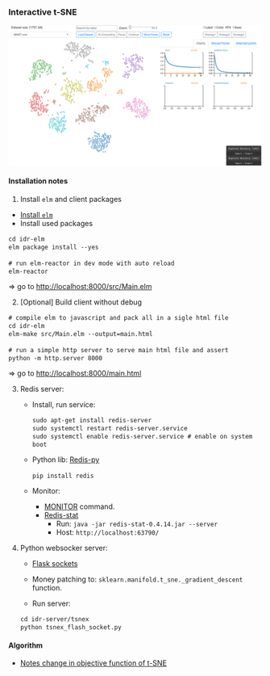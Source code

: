 ### Interactive t-SNE

![tsnex-demo](./notes/demo.png)

#### Installation notes

1. Install `elm` and client packages
+ [Install `elm`](https://guide.elm-lang.org/install.html)
+ Install used packages

```
cd idr-elm
elm package install --yes

# run elm-reactor in dev mode with auto reload
elm-reactor

```

=> go to [http://localhost:8000/src/Main.elm](http://localhost:8000/src/Main.elm)


2. [Optional] Build client without debug

```
# compile elm to javascript and pack all in a sigle html file
cd idr-elm
elm-make src/Main.elm --output=main.html

# run a simple http server to serve main html file and assert
python -m http.server 8000

```

=> go to [http://localhost:8000/main.html](http://localhost:8000/main.html)


3. Redis server:
    + Install, run service:

        ```
        sudo apt-get install redis-server
        sudo systemctl restart redis-server.service
        sudo systemctl enable redis-server.service # enable on system boot
        ```

    + Python lib: [Redis-py](https://github.com/andymccurdy/redis-py)

        `pip install redis`

    + Monitor:

        * [MONITOR](https://redis.io/commands/monitor) command.
        * [Redis-stat](https://github.com/junegunn/redis-stat)
            - Run: `java -jar redis-stat-0.4.14.jar --server`
            - Host: `http://localhost:63790/`

4. Python websocker server:

    + [Flask sockets](https://github.com/kennethreitz/flask-sockets)

    + Money patching to: `sklearn.manifold.t_sne._gradient_descent` function.

    + Run server: 
    ```
    cd idr-server/tsnex
    python tsnex_flash_socket.py
    ```


#### Algorithm
+ [Notes change in objective function of t-SNE](notes/notes%20change%20in%20objective%20function%20tsne.md)